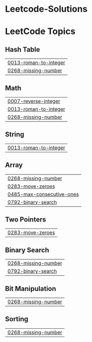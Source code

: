 # Leetcode-Solutions
<!---LeetCode Topics Start-->
# LeetCode Topics
## Hash Table
|  |
| ------- |
| [0013-roman-to-integer](https://github.com/yashysinghal2463/Leetcode-Solutions/tree/master/0013-roman-to-integer) |
| [0268-missing-number](https://github.com/yashysinghal2463/Leetcode-Solutions/tree/master/0268-missing-number) |
## Math
|  |
| ------- |
| [0007-reverse-integer](https://github.com/yashysinghal2463/Leetcode-Solutions/tree/master/0007-reverse-integer) |
| [0013-roman-to-integer](https://github.com/yashysinghal2463/Leetcode-Solutions/tree/master/0013-roman-to-integer) |
| [0268-missing-number](https://github.com/yashysinghal2463/Leetcode-Solutions/tree/master/0268-missing-number) |
## String
|  |
| ------- |
| [0013-roman-to-integer](https://github.com/yashysinghal2463/Leetcode-Solutions/tree/master/0013-roman-to-integer) |
## Array
|  |
| ------- |
| [0268-missing-number](https://github.com/yashysinghal2463/Leetcode-Solutions/tree/master/0268-missing-number) |
| [0283-move-zeroes](https://github.com/yashysinghal2463/Leetcode-Solutions/tree/master/0283-move-zeroes) |
| [0485-max-consecutive-ones](https://github.com/yashysinghal2463/Leetcode-Solutions/tree/master/0485-max-consecutive-ones) |
| [0792-binary-search](https://github.com/yashysinghal2463/Leetcode-Solutions/tree/master/0792-binary-search) |
## Two Pointers
|  |
| ------- |
| [0283-move-zeroes](https://github.com/yashysinghal2463/Leetcode-Solutions/tree/master/0283-move-zeroes) |
## Binary Search
|  |
| ------- |
| [0268-missing-number](https://github.com/yashysinghal2463/Leetcode-Solutions/tree/master/0268-missing-number) |
| [0792-binary-search](https://github.com/yashysinghal2463/Leetcode-Solutions/tree/master/0792-binary-search) |
## Bit Manipulation
|  |
| ------- |
| [0268-missing-number](https://github.com/yashysinghal2463/Leetcode-Solutions/tree/master/0268-missing-number) |
## Sorting
|  |
| ------- |
| [0268-missing-number](https://github.com/yashysinghal2463/Leetcode-Solutions/tree/master/0268-missing-number) |
<!---LeetCode Topics End-->